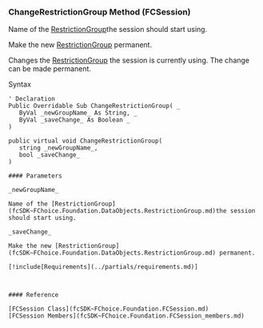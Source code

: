 ﻿### ChangeRestrictionGroup Method (FCSession)

Name of the [RestrictionGroup](fcSDK~FChoice.Foundation.DataObjects.RestrictionGroup.md)the session should start using.

Make the new [RestrictionGroup](fcSDK~FChoice.Foundation.DataObjects.RestrictionGroup.md) permanent.

Changes the [RestrictionGroup](fcSDK~FChoice.Foundation.DataObjects.RestrictionGroup.md) the session is currently using. The change can be made permanent.

Syntax

```vbnet
' Declaration
Public Overridable Sub ChangeRestrictionGroup( _
   ByVal _newGroupName_ As String, _
   ByVal _saveChange_ As Boolean _
) 

public virtual void ChangeRestrictionGroup( 
   string _newGroupName_,
   bool _saveChange_
)

#### Parameters

_newGroupName_

Name of the [RestrictionGroup](fcSDK~FChoice.Foundation.DataObjects.RestrictionGroup.md)the session should start using.

_saveChange_

Make the new [RestrictionGroup](fcSDK~FChoice.Foundation.DataObjects.RestrictionGroup.md) permanent.

[!include[Requirements](../partials/requirements.md)]



#### Reference

[FCSession Class](fcSDK~FChoice.Foundation.FCSession.md)  
[FCSession Members](fcSDK~FChoice.Foundation.FCSession_members.md)